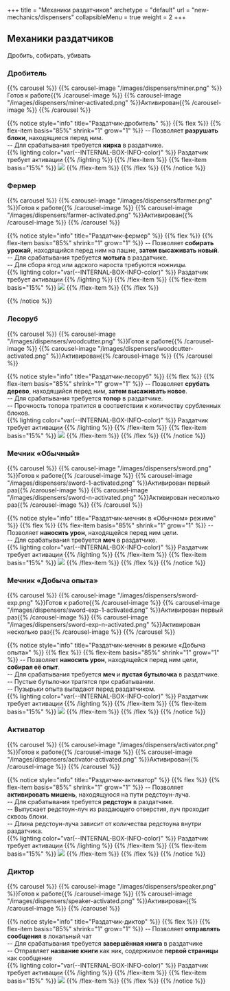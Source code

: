 +++
title = "Механики раздатчиков"
archetype = "default"
url = "new-mechanics/dispensers"
collapsibleMenu = true 
weight = 2
+++

## Механики раздатчиков
<gray>Дробить, собирать, убивать</gray>

### Дробитель
{{% carousel %}}
{{% carousel-image "/images/dispensers/miner.png" %}}Готов к работе{{% /carousel-image %}} 
{{% carousel-image "/images/dispensers/miner-activated.png" %}}Активирован{{% /carousel-image %}} 
{{% /carousel %}}

{{% notice style="info" title="Раздатчик-дробитель" %}}
{{% flex %}}
{{% flex-item basis="85%" shrink="1" grow="1" %}}
-- Позволяет **разрушать блоки**, находящиеся перед ним.\
-- Для срабатывания требуется **кирка** в раздатчике. <br> {{% lighting color="var(--INTERNAL-BOX-INFO-color)" %}} <white><i class="fa-solid fa-circle-exclamation fa-xs"></i> Раздатчик требует активации</white> {{% /lighting %}}
{{% /flex-item %}}
{{% flex-item basis="15%" %}}
![](/images/dispensers/dispenser-miner.png)
{{% /flex-item %}}
{{% /flex %}}
{{% /notice %}}

### Фермер
{{% carousel %}}
{{% carousel-image "/images/dispensers/farmer.png" %}}Готов к работе{{% /carousel-image %}} 
{{% carousel-image "/images/dispensers/farmer-activated.png" %}}Активирован{{% /carousel-image %}} 
{{% /carousel %}}

{{% notice style="info" title="Раздатчик-фермер" %}}
{{% flex %}}
{{% flex-item basis="85%" shrink="1" grow="1" %}}
-- Позволяет **собирать урожай**, находящийся перед ним на пашне, **затем высаживать новый**.\
-- Для срабатывания требуется **мотыга** в раздатчике.\
-- Для сбора ягод или адского нароста требуются ножницы.<br> {{% lighting color="var(--INTERNAL-BOX-INFO-color)" %}} <white><i class="fa-solid fa-circle-exclamation fa-xs"></i> Раздатчик требует активации</white> {{% /lighting %}}
{{% /flex-item %}}
{{% flex-item basis="15%" %}}
![](/images/dispensers/dispenser-farmer.png)
{{% /flex-item %}}
{{% /flex %}}

{{% /notice %}}

### Лесоруб
{{% carousel %}}
{{% carousel-image "/images/dispensers/woodcutter.png" %}}Готов к работе{{% /carousel-image %}} 
{{% carousel-image "/images/dispensers/woodcutter-activated.png" %}}Активирован{{% /carousel-image %}} 
{{% /carousel %}}


{{% notice style="info" title="Раздатчик-лесоруб" %}}
{{% flex %}}
{{% flex-item basis="85%" shrink="1" grow="1" %}}
-- Позволяет **срубать дерево**, находящийся перед ним, **затем высаживать новое**.\
-- Для срабатывания требуется **топор** в раздатчике.\
-- Прочность топора тратится в соответствии к количеству срубленных блоков.<br> {{% lighting color="var(--INTERNAL-BOX-INFO-color)" %}} <white><i class="fa-solid fa-circle-exclamation fa-xs"></i> Раздатчик требует активации</white> {{% /lighting %}}
{{% /flex-item %}}
{{% flex-item basis="15%" %}}
![](/images/dispensers/dispenser-woodcutter.png)
{{% /flex-item %}}
{{% /flex %}}
{{% /notice %}}

### Мечник «Обычный»
{{% carousel %}}
{{% carousel-image "/images/dispensers/sword.png" %}}Готов к работе{{% /carousel-image %}} 
{{% carousel-image "/images/dispensers/sword-1-activated.png" %}}Активирован первый раз{{% /carousel-image %}} 
{{% carousel-image "/images/dispensers/sword-n-activated.png" %}}Активирован несколько раз{{% /carousel-image %}} 
{{% /carousel %}}

{{% notice style="info" title="Раздатчик-мечник в «Обычном» режиме" %}}
{{% flex %}}
{{% flex-item basis="85%" shrink="1" grow="1" %}}
-- Позволяет **наносить урон**, находящейся перед ним цели.\
-- Для срабатывания требуется **меч** в раздатчике.<br> {{% lighting color="var(--INTERNAL-BOX-INFO-color)" %}} <white><i class="fa-solid fa-circle-exclamation fa-xs"></i> Раздатчик требует активации</white> {{% /lighting %}}
{{% /flex-item %}}
{{% flex-item basis="15%" %}}
![](/images/dispensers/dispenser-sword.png)
{{% /flex-item %}}
{{% /flex %}}
{{% /notice %}}

### Мечник «Добыча опыта»
{{% carousel %}}
{{% carousel-image "/images/dispensers/sword-exp.png" %}}Готов к работе{{% /carousel-image %}} 
{{% carousel-image "/images/dispensers/sword-exp-1-activated.png" %}}Активирован первый раз{{% /carousel-image %}} 
{{% carousel-image "/images/dispensers/sword-exp-n-activated.png" %}}Активирован несколько раз{{% /carousel-image %}} 
{{% /carousel %}}

{{% notice style="info" title="Раздатчик-мечник в режиме «Добыча опыта»" %}}
{{% flex %}}
{{% flex-item basis="85%" shrink="1" grow="1" %}}
-- Позволяет **наносить урон**, находящейся перед ним цели, **собирая её опыт**.\
-- Для срабатывания требуется **меч** и **пустая бутылочка** в раздатчике.\
-- Пустые бутылочки тратятся при срабатывании.\
-- Пузырьки опыта выпадают перед раздатчиком.<br> {{% lighting color="var(--INTERNAL-BOX-INFO-color)" %}} <white><i class="fa-solid fa-circle-exclamation fa-xs"></i> Раздатчик требует активации</white> {{% /lighting %}}
{{% /flex-item %}}
{{% flex-item basis="15%" %}}
![](/images/dispensers/dispenser-sword-exp.png)
{{% /flex-item %}}
{{% /flex %}}
{{% /notice %}}

### Активатор

{{% carousel %}}
{{% carousel-image "/images/dispensers/activator.png" %}}Готов к работе{{% /carousel-image %}} 
{{% carousel-image "/images/dispensers/activator-activated.png" %}}Активирован{{% /carousel-image %}} 
{{% /carousel %}}

{{% notice style="info" title="Раздатчик-активатор" %}}
{{% flex %}}
{{% flex-item basis="85%" shrink="1" grow="1" %}}
-- Позволяет **активировать мишень**, находящуюся на пути редстоун-луча.\
-- Для срабатывания требуется **редстоун** в раздатчике.\
-- Выпускает редстоун-луч из раздающего отверстия, луч проходит сквозь блоки.\
-- Длина редстоун-луча зависит от количества редстоуна внутри раздатчика.<br> {{% lighting color="var(--INTERNAL-BOX-INFO-color)" %}} <white><i class="fa-solid fa-circle-exclamation fa-xs"></i> Раздатчик требует активации</white> {{% /lighting %}}
{{% /flex-item %}}
{{% flex-item basis="15%" %}}
![](/images/dispensers/dispenser-activator.png)
{{% /flex-item %}}
{{% /flex %}}
{{% /notice %}}

### Диктор

{{% carousel %}}
{{% carousel-image "/images/dispensers/speaker.png" %}}Готов к работе{{% /carousel-image %}} 
{{% carousel-image "/images/dispensers/speaker-activated.png" %}}Активирован{{% /carousel-image %}} 
{{% /carousel %}}


{{% notice style="info" title="Раздатчик-диктор" %}}
{{% flex %}}
{{% flex-item basis="85%" shrink="1" grow="1" %}}
-- Позволяет **отправлять сообщения** в локальный чат\
-- Для срабатывания требуется **завершённая книга** в раздатчике\
-- Отправляет **название книги** как ник, содержимое **первой страницы** как сообщение<br> {{% lighting color="var(--INTERNAL-BOX-INFO-color)" %}} <white><i class="fa-solid fa-circle-exclamation fa-xs"></i> Раздатчик требует активации</white> {{% /lighting %}}
{{% /flex-item %}}
{{% flex-item basis="15%" %}}
![](/images/dispensers/dispenser-speaker.png)
{{% /flex-item %}}
{{% /flex %}}
{{% /notice %}}
